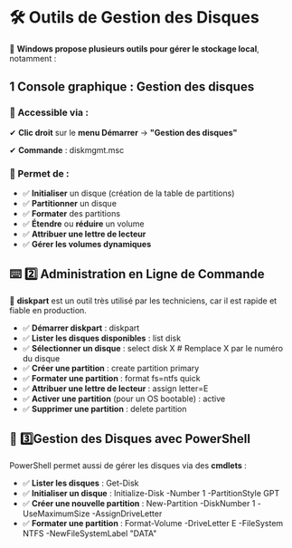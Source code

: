 # 🛠️ **Outils de Gestion des Disques**

💾 **Windows propose plusieurs outils pour gérer le stockage local**, notamment :

## **1️ Console graphique : Gestion des disques**

### 📌 Accessible via :

✔ **Clic droit** sur le **menu Démarrer** → **"Gestion des disques"**

✔ **Commande** : diskmgmt.msc

### 📌 Permet de : 
- ✅ **Initialiser** un disque (création de la table de partitions)
- ✅ **Partitionner** un disque
- ✅ **Formater** des partitions
- ✅ **Étendre** ou **réduire** un volume
- ✅ **Attribuer une lettre de lecteur**
- ✅ **Gérer les volumes dynamiques**

## **⌨️ 2️⃣ Administration en Ligne de Commande**

🔹 **diskpart** est un outil très utilisé par les techniciens, car il est rapide et fiable en production.

- ✅ **Démarrer diskpart** : diskpart  
- ✅ **Lister les disques disponibles** : list disk  
- ✅ **Sélectionner un disque** : select disk X # Remplace X par le numéro du disque  
- ✅ **Créer une partition** : create partition primary  
- ✅ **Formater une partition** : format fs=ntfs quick  
- ✅ **Attribuer une lettre de lecteur** : assign letter=E  
- ✅ **Activer une partition** (pour un OS bootable) : active  
- ✅ **Supprimer une partition** : delete partition

## **📜 3️⃣️Gestion des Disques avec PowerShell**

PowerShell permet aussi de gérer les disques via des **cmdlets** :

- ✅ **Lister les disques** : Get-Disk  
- ✅ **Initialiser un disque** : Initialize-Disk -Number 1 -PartitionStyle GPT  
- ✅ **Créer une nouvelle partition** : New-Partition -DiskNumber 1 -UseMaximumSize -AssignDriveLetter  
- ✅ **Formater une partition** : Format-Volume -DriveLetter E -FileSystem NTFS -NewFileSystemLabel "DATA"

